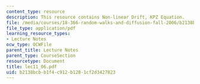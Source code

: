 ```yaml
---
content_type: resource
description: This resource contains Non-linear Drift, KPZ Equation.
file: /media/courses/18-366-random-walks-and-diffusion-fall-2006/b2138bcbb1f4c912b1281cf2d3427823_lec11_06.pdf
file_type: application/pdf
learning_resource_types:
- Lecture Notes
ocw_type: OCWFile
parent_title: Lecture Notes
parent_type: CourseSection
resourcetype: Document
title: lec11_06.pdf
uid: b2138bcb-b1f4-c912-b128-1cf2d3427823
---
```


